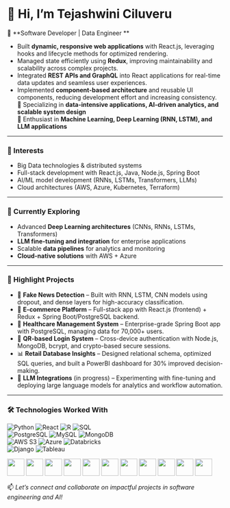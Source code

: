 # 👋 Hi, I’m Tejashwini Ciluveru

💼 **Software Developer | Data Engineer **
  - Built **dynamic, responsive web applications** with React.js, leveraging hooks and lifecycle methods for optimized rendering.  
  - Managed state efficiently using **Redux**, improving maintainability and scalability across complex projects.  
  - Integrated **REST APIs and GraphQL** into React applications for real-time data updates and seamless user experiences.  
  - Implemented **component-based architecture** and reusable UI components, reducing development effort and increasing consistency.  
🔭 Specializing in **data-intensive applications, AI-driven analytics, and scalable system design**  
🌱 Enthusiast in **Machine Learning, Deep Learning (RNN, LSTM), and LLM applications**  

---

### 👀 Interests
- Big Data technologies & distributed systems  
- Full-stack development with React.js, Java, Node.js, Spring Boot
- AI/ML model development (RNNs, LSTMs, Transformers, LLMs)   
- Cloud architectures (AWS, Azure, Kubernetes, Terraform)  

---

### 🌱 Currently Exploring
- Advanced **Deep Learning architectures** (CNNs, RNNs, LSTMs, Transformers)  
- **LLM fine-tuning and integration** for enterprise applications  
- Scalable **data pipelines** for analytics and monitoring  
- **Cloud-native solutions** with AWS + Azure  

---

### 🔬 Highlight Projects
- 📰 **Fake News Detection** – Built with RNN, LSTM, CNN models using dropout, and dense layers for high-accuracy classification.  
- 🛒 **E-commerce Platform** – Full-stack app with React.js (frontend) + Redux + Spring Boot/PostgreSQL backend.  
- 🏥 **Healthcare Management System** – Enterprise-grade Spring Boot app with PostgreSQL, managing data for 70,000+ users.  
- 🔑 **QR-based Login System** – Cross-device authentication with Node.js, MongoDB, bcrypt, and crypto-based secure sessions.  
- 📊 **Retail Database Insights** – Designed relational schema, optimized SQL queries, and built a PowerBI dashboard for 30% improved decision-making.  
- 🤖 **LLM Integrations** (in progress) – Experimenting with fine-tuning and deploying large language models for analytics and workflow automation.  

---

### 🛠️ Technologies Worked With  

![Python](https://img.shields.io/badge/Python-3776AB?style=for-the-badge&logo=python&logoColor=white)
![React](https://img.shields.io/badge/React-20232A?style=for-the-badge&logo=react&logoColor=61DAFB)
![R](https://img.shields.io/badge/R-276DC3?style=for-the-badge&logo=r&logoColor=white)
![SQL](https://img.shields.io/badge/SQL-4479A1?style=for-the-badge&logo=database&logoColor=white)  
![PostgreSQL](https://img.shields.io/badge/PostgreSQL-336791?style=for-the-badge&logo=postgresql&logoColor=white)
![MySQL](https://img.shields.io/badge/MySQL-4479A1?style=for-the-badge&logo=mysql&logoColor=white)
![MongoDB](https://img.shields.io/badge/MongoDB-47A248?style=for-the-badge&logo=mongodb&logoColor=white)  
![AWS S3](https://img.shields.io/badge/AWS%20S3-569A31?style=for-the-badge&logo=amazonaws&logoColor=white)
![Azure](https://img.shields.io/badge/Azure-0089D6?style=for-the-badge&logo=microsoftazure&logoColor=white)
![Databricks](https://img.shields.io/badge/Databricks-FF3621?style=for-the-badge&logo=databricks&logoColor=white)  
![Django](https://img.shields.io/badge/Django-092E20?style=for-the-badge&logo=django&logoColor=white)
![Tableau](https://img.shields.io/badge/Tableau-E97627?style=for-the-badge&logo=tableau&logoColor=white)

<img src="https://cdn.jsdelivr.net/gh/devicons/devicon/icons/python/python-original.svg" width="40" height="40"/> 
<img src="https://cdn.jsdelivr.net/gh/devicons/devicon/icons/r/r-original.svg" width="40" height="40"/> 
<img src="https://cdn.jsdelivr.net/gh/devicons/devicon/icons/mysql/mysql-original.svg" width="40" height="40"/> 
<img src="https://cdn.jsdelivr.net/gh/devicons/devicon/icons/postgresql/postgresql-original.svg" width="40" height="40"/> 
<img src="https://cdn.jsdelivr.net/gh/devicons/devicon/icons/amazonwebservices/amazonwebservices-original-wordmark.svg" width="40" height="40"/> 
<img src="https://cdn.jsdelivr.net/gh/devicons/devicon/icons/databricks/databricks-original.svg" width="40" height="40"/> 
<img src="https://cdn.jsdelivr.net/gh/devicons/devicon/icons/azure/azure-original.svg" width="40" height="40"/> 
<img src="https://cdn.jsdelivr.net/gh/devicons/devicon/icons/django/django-plain.svg" width="40" height="40"/> 
<img src="https://cdn.jsdelivr.net/gh/devicons/devicon/icons/mongodb/mongodb-original.svg" width="40" height="40"/> 
<img src="https://cdn.jsdelivr.net/gh/devicons/devicon/icons/tableau/tableau-original.svg" width="40" height="40"/> 
<img src="https://cdn.jsdelivr.net/gh/devicons/devicon/icons/react/react-original.svg" width="40" height="40"/> 

📫 *Let’s connect and collaborate on impactful projects in software engineering and AI!*  
